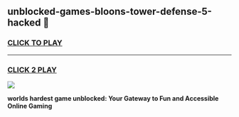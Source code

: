 
## unblocked-games-bloons-tower-defense-5-hacked 👋
<h3>
<a href="https://premium.freeplayer.one?title=unblocked-games-bloons-tower-defense-5-hacked&ref=14F">CLICK TO PLAY</a></h3>
<hr>

<h3>
<a href="https://premium.freeplayer.one?title=unblocked-games-bloons-tower-defense-5-hacked&ref=14F">CLICK 2 PLAY</a>
  
</h3>

<a href="https://premium.freeplayer.one?title=unblocked-games-bloons-tower-defense-5-hacked&ref=12F/"><img src="https://clearcache.store/games.png"></a>


**worlds hardest game unblocked: Your Gateway to Fun and Accessible Online Gaming**
